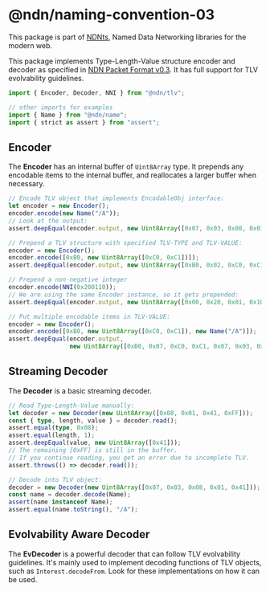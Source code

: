 # @ndn/naming-convention-03

This package is part of [NDNts](https://yoursunny.com/p/NDNts/), Named Data Networking libraries for the modern web.

This package implements Type-Length-Value structure encoder and decoder as specified in [NDN Packet Format v0.3](https://named-data.net/doc/NDN-packet-spec/0.3/tlv.html).
It has full support for TLV evolvability guidelines.

```ts
import { Encoder, Decoder, NNI } from "@ndn/tlv";

// other imports for examples
import { Name } from "@ndn/name";
import { strict as assert } from "assert";
```

## Encoder

The **Encoder** has an internal buffer of `Uint8Array` type.
It prepends any encodable items to the internal buffer, and reallocates a larger buffer when necessary.

```ts
// Encode TLV object that implements EncodableObj interface:
let encoder = new Encoder();
encoder.encode(new Name("/A"));
// Look at the output:
assert.deepEqual(encoder.output, new Uint8Array([0x07, 0x03, 0x08, 0x01, 0x41]));

// Prepend a TLV structure with specified TLV-TYPE and TLV-VALUE:
encoder = new Encoder();
encoder.encode([0xB0, new Uint8Array([0xC0, 0xC1])]);
assert.deepEqual(encoder.output, new Uint8Array([0xB0, 0x02, 0xC0, 0xC1]));

// Prepend a non-negative integer
encoder.encode(NNI(0x200110));
// We are using the same Encoder instance, so it gets prepended:
assert.deepEqual(encoder.output, new Uint8Array([0x00, 0x20, 0x01, 0x10, 0xB0, 0x02, 0xC0, 0xC1]));

// Put multiple encodable items in TLV-VALUE:
encoder = new Encoder();
encoder.encode([0xB0, new Uint8Array([0xC0, 0xC1]), new Name("/A")]);
assert.deepEqual(encoder.output,
                 new Uint8Array([0xB0, 0x07, 0xC0, 0xC1, 0x07, 0x03, 0x08, 0x01, 0x41]));
```

## Streaming Decoder

The **Decoder** is a basic streaming decoder.

```ts
// Read Type-Length-Value manually:
let decoder = new Decoder(new Uint8Array([0x08, 0x01, 0x41, 0xFF]));
const { type, length, value } = decoder.read();
assert.equal(type, 0x08);
assert.equal(length, 1);
assert.deepEqual(value, new Uint8Array([0x41]));
// The remaining [0xFF] is still in the buffer.
// If you continue reading, you get an error due to incomplete TLV.
assert.throws(() => decoder.read());

// Decode into TLV object:
decoder = new Decoder(new Uint8Array([0x07, 0x03, 0x08, 0x01, 0x41]));
const name = decoder.decode(Name);
assert(name instanceof Name);
assert.equal(name.toString(), "/A");
```

## Evolvability Aware Decoder

The **EvDecoder** is a powerful decoder that can follow TLV evolvability guidelines.
It's mainly used to implement decoding functions of TLV objects, such as `Interest.decodeFrom`.
Look for these implementations on how it can be used.
